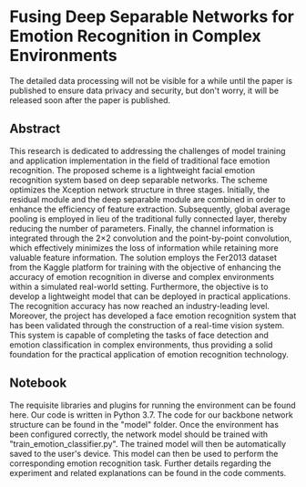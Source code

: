 # Fusing Deep Separable Networks for Emotion Recognition in Complex Environments
The detailed data processing will not be visible for a while until the paper is published to ensure data privacy and security, but don't worry, it will be released soon after the paper is published.
## Abstract
This research is dedicated to addressing the challenges of model training and application implementation in the field of traditional face emotion recognition. The proposed scheme is a lightweight facial emotion recognition system based on deep separable networks. The scheme optimizes the Xception network structure in three stages. Initially, the residual module and the deep separable module are combined in order to enhance the efficiency of feature extraction. Subsequently, global average pooling is employed in lieu of the traditional fully connected layer, thereby reducing the number of parameters. Finally, the channel information is integrated through the 2×2 convolution and the point-by-point convolution, which effectively minimizes the loss of information while retaining more valuable feature information. The solution employs the Fer2013 dataset from the Kaggle platform for training with the objective of enhancing the accuracy of emotion recognition in diverse and complex environments within a simulated real-world setting. Furthermore, the objective is to develop a lightweight model that can be deployed in practical applications. The recognition accuracy has now reached an industry-leading level. Moreover, the project has developed a face emotion recognition system that has been validated through the construction of a real-time vision system. This system is capable of completing the tasks of face detection and emotion classification in complex environments, thus providing a solid foundation for the practical application of emotion recognition technology.
## Notebook
The requisite libraries and plugins for running the environment can be found here. Our code is written in Python 3.7. The code for our backbone network structure can be found in the "model" folder.
Once the environment has been configured correctly, the network model should be trained with "train_emotion_classifier.py". The trained model will then be automatically saved to the user's device. This model can then be used to perform the corresponding emotion recognition task.
Further details regarding the experiment and related explanations can be found in the code comments.
